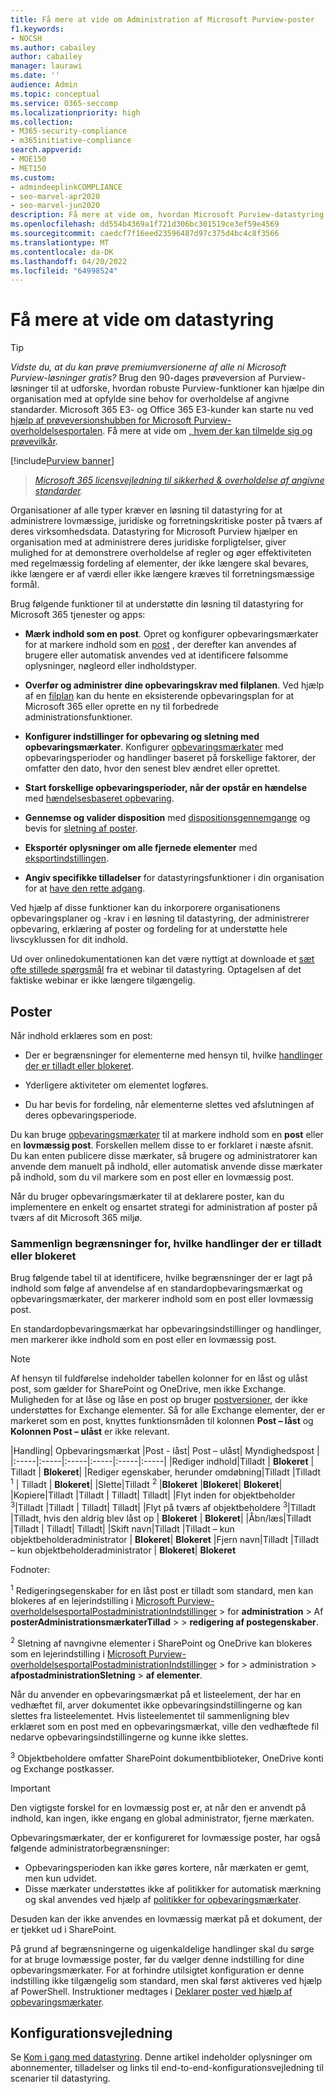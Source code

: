 ```yaml
---
title: Få mere at vide om Administration af Microsoft Purview-poster
f1.keywords:
- NOCSH
ms.author: cabailey
author: cabailey
manager: laurawi
ms.date: ''
audience: Admin
ms.topic: conceptual
ms.service: O365-seccomp
ms.localizationpriority: high
ms.collection:
- M365-security-compliance
- m365initiative-compliance
search.appverid:
- MOE150
- MET150
ms.custom:
- admindeeplinkCOMPLIANCE
- seo-marvel-apr2020
- seo-marvel-jun2020
description: Få mere at vide om, hvordan Microsoft Purview-datastyring understøtter elementer af høj værdi til forretningsrelaterede, juridiske eller lovmæssige krav til registrering.
ms.openlocfilehash: dd554b4369a1f721d306bc301519ce3ef59e4569
ms.sourcegitcommit: caedcf7f16eed23596487d97c375d4bc4c8f3566
ms.translationtype: MT
ms.contentlocale: da-DK
ms.lasthandoff: 04/20/2022
ms.locfileid: "64998524"
---
```

# <a name="learn-about-records-management"></a>Få mere at vide om datastyring

> [!TIP]
> *Vidste du, at du kan prøve premiumversionerne af alle ni Microsoft Purview-løsninger gratis?* Brug den 90-dages prøveversion af Purview-løsninger til at udforske, hvordan robuste Purview-funktioner kan hjælpe din organisation med at opfylde sine behov for overholdelse af angivne standarder. Microsoft 365 E3- og Office 365 E3-kunder kan starte nu ved [hjælp af prøveversionshubben for Microsoft Purview-overholdelsesportalen](https://compliance.microsoft.com/trialHorizontalHub?sku=ComplianceE5&ref=DocsRef). Få mere at vide om [, hvem der kan tilmelde sig og prøvevilkår](compliance-easy-trials.md).

[!include[Purview banner](../includes/purview-rebrand-banner.md)]

>*[Microsoft 365 licensvejledning til sikkerhed & overholdelse af angivne standarder](/office365/servicedescriptions/microsoft-365-service-descriptions/microsoft-365-tenantlevel-services-licensing-guidance/microsoft-365-security-compliance-licensing-guidance).*

Organisationer af alle typer kræver en løsning til datastyring for at administrere lovmæssige, juridiske og forretningskritiske poster på tværs af deres virksomhedsdata. Datastyring for Microsoft Purview hjælper en organisation med at administrere deres juridiske forpligtelser, giver mulighed for at demonstrere overholdelse af regler og øger effektiviteten med regelmæssig fordeling af elementer, der ikke længere skal bevares, ikke længere er af værdi eller ikke længere kræves til forretningsmæssige formål.

Brug følgende funktioner til at understøtte din løsning til datastyring for Microsoft 365 tjenester og apps:

- **Mærk indhold som en post**. Opret og konfigurer opbevaringsmærkater for at markere indhold som en [post](#records) , der derefter kan anvendes af brugere eller automatisk anvendes ved at identificere følsomme oplysninger, nøgleord eller indholdstyper.

- **Overfør og administrer dine opbevaringskrav med filplanen**. Ved hjælp af en [filplan](file-plan-manager.md) kan du hente en eksisterende opbevaringsplan for at Microsoft 365 eller oprette en ny til forbedrede administrationsfunktioner.

- **Konfigurer indstillinger for opbevaring og sletning med opbevaringsmærkater**. Konfigurer [opbevaringsmærkater](retention.md#retention-labels) med opbevaringsperioder og handlinger baseret på forskellige faktorer, der omfatter den dato, hvor den senest blev ændret eller oprettet.

- **Start forskellige opbevaringsperioder, når der opstår en hændelse** med [hændelsesbaseret opbevaring](event-driven-retention.md).

- **Gennemse og valider disposition** med [dispositionsgennemgange](disposition.md#disposition-reviews) og bevis for [sletning af poster](disposition.md#disposition-of-records).

- **Eksportér oplysninger om alle fjernede elementer** med [eksportindstillingen](disposition.md#filter-and-export-the-views).

- **Angiv specifikke tilladelser** for datastyringsfunktioner i din organisation for at [have den rette adgang](../security/office-365-security/permissions-in-the-security-and-compliance-center.md).

Ved hjælp af disse funktioner kan du inkorporere organisationens opbevaringsplaner og -krav i en løsning til datastyring, der administrerer opbevaring, erklæring af poster og fordeling for at understøtte hele livscyklussen for dit indhold.

Ud over onlinedokumentationen kan det være nyttigt at downloade et [sæt ofte stillede spørgsmål](https://aka.ms/MIPC/Blog-RecordsManagementWebinar) fra et webinar til datastyring. Optagelsen af det faktiske webinar er ikke længere tilgængelig.

## <a name="records"></a>Poster

Når indhold erklæres som en post:

- Der er begrænsninger for elementerne med hensyn til, hvilke [handlinger der er tilladt eller blokeret](#compare-restrictions-for-what-actions-are-allowed-or-blocked).

- Yderligere aktiviteter om elementet logføres.

- Du har bevis for fordeling, når elementerne slettes ved afslutningen af deres opbevaringsperiode.

Du kan bruge [opbevaringsmærkater](retention.md#retention-labels) til at markere indhold som en **post** eller en **lovmæssig post**. Forskellen mellem disse to er forklaret i næste afsnit. Du kan enten publicere disse mærkater, så brugere og administratorer kan anvende dem manuelt på indhold, eller automatisk anvende disse mærkater på indhold, som du vil markere som en post eller en lovmæssig post.

Når du bruger opbevaringsmærkater til at deklarere poster, kan du implementere en enkelt og ensartet strategi for administration af poster på tværs af dit Microsoft 365 miljø.

### <a name="compare-restrictions-for-what-actions-are-allowed-or-blocked"></a>Sammenlign begrænsninger for, hvilke handlinger der er tilladt eller blokeret

Brug følgende tabel til at identificere, hvilke begrænsninger der er lagt på indhold som følge af anvendelse af en standardopbevaringsmærkat og opbevaringsmærkater, der markerer indhold som en post eller lovmæssig post.

En standardopbevaringsmærkat har opbevaringsindstillinger og handlinger, men markerer ikke indhold som en post eller en lovmæssig post.

> [!NOTE]
> Af hensyn til fuldførelse indeholder tabellen kolonner for en låst og ulåst post, som gælder for SharePoint og OneDrive, men ikke Exchange. Muligheden for at låse og låse en post op bruger [postversioner](record-versioning.md), der ikke understøttes for Exchange elementer. Så for alle Exchange elementer, der er markeret som en post, knyttes funktionsmåden til kolonnen **Post – låst** og **Kolonnen Post – ulåst** er ikke relevant.


|Handling| Opbevaringsmærkat |Post - låst| Post – ulåst| Myndighedspost |
|:-----|:-----|:-----|:-----|:-----|:-----|
|Rediger indhold|Tilladt | **Blokeret** | Tilladt | **Blokeret**|
|Rediger egenskaber, herunder omdøbning|Tilladt |Tilladt <sup>1</sup> | Tilladt | **Blokeret**|
|Slette|Tilladt <sup>2</sup> |**Blokeret** |**Blokeret**| **Blokeret**|
|Kopiere|Tilladt |Tilladt | Tilladt| Tilladt|
|Flyt inden for objektbeholder <sup>3</sup>|Tilladt |Tilladt | Tilladt| Tilladt|
|Flyt på tværs af objektbeholdere <sup>3</sup>|Tilladt |Tilladt, hvis den aldrig blev låst op | **Blokeret** | **Blokeret**|
|Åbn/læs|Tilladt |Tilladt | Tilladt| Tilladt|
|Skift navn|Tilladt |Tilladt – kun objektbeholderadministrator | **Blokeret**| **Blokeret**
|Fjern navn|Tilladt |Tilladt – kun objektbeholderadministrator | **Blokeret**| **Blokeret**

Fodnoter:

<sup>1</sup> Redigeringsegenskaber for en låst post er tilladt som standard, men kan blokeres af en lejerindstilling i [Microsoft Purview-overholdelsesportalPostadministrationIndstillinger](https://compliance.microsoft.com/) >  for **administration** >  Af **posterAdministrationsmærkaterTillad** >  >  **redigering af postegenskaber**.

<sup>2</sup> Sletning af navngivne elementer i SharePoint og OneDrive kan blokeres som en lejerindstilling i [Microsoft Purview-overholdelsesportalPostadministrationIndstillinger](https://compliance.microsoft.com/) >  for >  administration  > **afpostadministrationSletning** >  **af elementer**.

Når du anvender en opbevaringsmærkat på et listeelement, der har en vedhæftet fil, arver dokumentet ikke opbevaringsindstillingerne og kan slettes fra listeelementet. Hvis listeelementet til sammenligning blev erklæret som en post med en opbevaringsmærkat, ville den vedhæftede fil nedarve opbevaringsindstillingerne og kunne ikke slettes.

<sup>3</sup> Objektbeholdere omfatter SharePoint dokumentbiblioteker, OneDrive konti og Exchange postkasser.

> [!IMPORTANT]
> Den vigtigste forskel for en lovmæssig post er, at når den er anvendt på indhold, kan ingen, ikke engang en global administrator, fjerne mærkaten.
>
> Opbevaringsmærkater, der er konfigureret for lovmæssige poster, har også følgende administratorbegrænsninger:
>
> - Opbevaringsperioden kan ikke gøres kortere, når mærkaten er gemt, men kun udvidet.
> - Disse mærkater understøttes ikke af politikker for automatisk mærkning og skal anvendes ved hjælp af [politikker for opbevaringsmærkater](create-apply-retention-labels.md).
>
> Desuden kan der ikke anvendes en lovmæssig mærkat på et dokument, der er tjekket ud i SharePoint.
>
> På grund af begrænsningerne og uigenkaldelige handlinger skal du sørge for at bruge lovmæssige poster, før du vælger denne indstilling for dine opbevaringsmærkater. For at forhindre utilsigtet konfiguration er denne indstilling ikke tilgængelig som standard, men skal først aktiveres ved hjælp af PowerShell. Instruktioner medtages i [Deklarer poster ved hjælp af opbevaringsmærkater](declare-records.md).

## <a name="configuration-guidance"></a>Konfigurationsvejledning

Se [Kom i gang med datastyring](get-started-with-records-management.md). Denne artikel indeholder oplysninger om abonnementer, tilladelser og links til end-to-end-konfigurationsvejledning til scenarier til datastyring.
